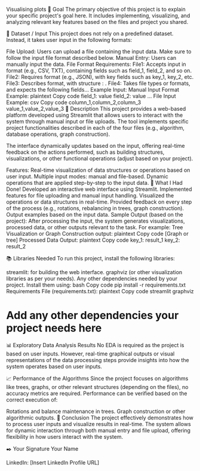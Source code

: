 Visualising plots
🎯 Goal
The primary objective of this project is to explain your specific project's goal here. It includes implementing, visualizing, and analyzing relevant key features based on the files and project you shared.

🧵 Dataset / Input
This project does not rely on a predefined dataset. Instead, it takes user input in the following formats:

File Upload: Users can upload a file containing the input data. Make sure to follow the input file format described below.
Manual Entry: Users can manually input the data.
File Format Requirements:
File1: Accepts input in format (e.g., CSV, TXT), containing fields such as field_1, field_2, and so on.
File2: Requires format (e.g., JSON), with key fields such as key_1, key_2, etc.
File3: Describes format, with structure <key>: <value>.
File4: Takes file types or formats, and expects the following fields...
Example Input:
Manual Input Format Example:
plaintext
Copy code
field_1: value
field_2: value
...
File Input Example:
csv
Copy code
column_1,column_2,column_3
value_1,value_2,value_3
🧾 Description
This project provides a web-based platform developed using Streamlit that allows users to interact with the system through manual input or file uploads. The tool implements specific project functionalities described in each of the four files (e.g., algorithm, database operations, graph construction).

The interface dynamically updates based on the input, offering real-time feedback on the actions performed, such as building structures, visualizations, or other functional operations (adjust based on your project).

Features:
Real-time visualization of data structures or operations based on user input.
Multiple input modes: manual and file-based.
Dynamic operations that are applied step-by-step to the input data.
🧮 What I Had Done!
Developed an interactive web interface using Streamlit.
Implemented features for file uploading and manual input handling.
Visualized the operations or data structures in real-time.
Provided feedback on every step of the process (e.g., rotations, rebalancing in trees, graph construction).
Output examples based on the input data.
Sample Output (based on the project):
After processing the input, the system generates visualizations, processed data, or other outputs relevant to the task. For example:
Tree Visualization or Graph Construction output:
plaintext
Copy code
[Graph or tree]
Processed Data Output:
plaintext
Copy code
key_1: result_1
key_2: result_2

📚 Libraries Needed
To run this project, install the following libraries:

streamlit: for building the web interface.
graphviz (or other visualization libraries as per your needs).
Any other dependencies needed by your project.
Install them using:
bash
Copy code
pip install -r requirements.txt
Requirements File (requirements.txt):
plaintext
Copy code
streamlit
graphviz
# Add any other dependencies your project needs here
📊 Exploratory Data Analysis Results
No EDA is required as the project is based on user inputs. However, real-time graphical outputs or visual representations of the data processing steps provide insights into how the system operates based on user inputs.

📈 Performance of the Algorithms
Since the project focuses on algorithms like trees, graphs, or other relevant structures (depending on the files), no accuracy metrics are required. Performance can be verified based on the correct execution of:

Rotations and balance maintenance in trees.
Graph construction or other algorithmic outputs.
📢 Conclusion
The project effectively demonstrates how to process user inputs and visualize results in real-time. The system allows for dynamic interaction through both manual entry and file upload, offering flexibility in how users interact with the system.

✒️ Your Signature
Your Name

LinkedIn: [Insert LinkedIn Profile URL]
